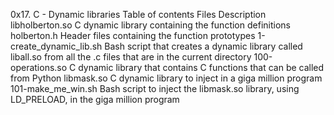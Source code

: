 0x17. C - Dynamic libraries
Table of contents
Files 	Description
libholberton.so 	C dynamic library containing the function definitions
holberton.h 	Header files containing the function prototypes
1-create_dynamic_lib.sh 	Bash script that creates a dynamic library called liball.so from all the .c files that are in the current directory
100-operations.so 	C dynamic library that contains C functions that can be called from Python
libmask.so 	C dynamic library to inject in a giga million program
101-make_me_win.sh 	Bash script to inject the libmask.so library, using LD_PRELOAD, in the giga million program
